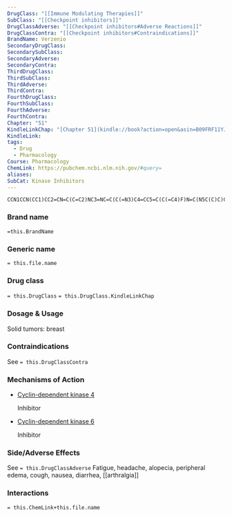 ```yaml
---
DrugClass: "[[Immune Modulating Therapies]]"
SubClass: "[[Checkpoint inhibitors]]"
DrugClassAdverse: "[[Checkpoint inhibitors#Adverse Reactions]]"
DrugClassContra: "[[Checkpoint inhibitors#Contraindications]]"
BrandName: Verzenio
SecondaryDrugClass: 
SecondarySubClass: 
SecondaryAdverse: 
SecondaryContra: 
ThirdDrugClass: 
ThirdSubClass: 
ThirdAdverse: 
ThirdContra: 
FourthDrugClass: 
FourthSubClass: 
FourthAdverse: 
FourthContra: 
Chapter: "51"
KindleLinkChap: "[Chapter 51](kindle://book?action=open&asin=B09FRF11YJ&location=30282)"
KindleLink: 
tags:
  - Drug
  - Pharmacology
Course: Pharmacology
ChemLink: https://pubchem.ncbi.nlm.nih.gov/#query=
aliases: 
SubCat: Kinase Inhibitors
---
```


```smiles
CCN1CCN(CC1)CC2=CN=C(C=C2)NC3=NC=C(C(=N3)C4=CC5=C(C(=C4)F)N=C(N5C(C)C)C)F
```

### Brand name
`=this.BrandName`

### Generic name
`= this.file.name`

### Drug class 
`= this.DrugClass`
	`= this.DrugClass.KindleLinkChap`

### Dosage & Usage
Solid tumors: breast 


### Contraindications
See `= this.DrugClassContra`

### Mechanisms of Action
- [Cyclin-dependent kinase 4](https://go.drugbank.com/drugs/DB12001#BE0002216)
    
    Inhibitor
    
- [Cyclin-dependent kinase 6](https://go.drugbank.com/drugs/DB12001#BE0002212)
    
    Inhibitor

### Side/Adverse Effects
See `= this.DrugClassAdverse`
Fatigue, headache, alopecia, peripheral edema, cough, nausea, diarrhea, [[arthralgia]]

### Interactions

`= this.ChemLink+this.file.name`

